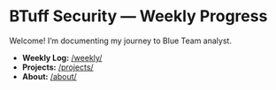 # BTuff Security — Weekly Progress

Welcome! I’m documenting my journey to Blue Team analyst.

- **Weekly Log:** [/weekly/](./weekly/)
- **Projects:** [/projects/](./projects/)
- **About:** [/about/](./about/)
